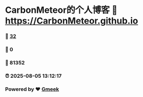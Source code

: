 # CarbonMeteor的个人博客 :link: https://CarbonMeteor.github.io 
### :page_facing_up: [32](https://CarbonMeteor.github.io/tag.html) 
### :speech_balloon: 0 
### :hibiscus: 81352 
### :alarm_clock: 2025-08-05 13:12:17 
### Powered by :heart: [Gmeek](https://github.com/Meekdai/Gmeek)
